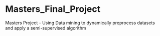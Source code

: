 # Masters_Final_Project
Masters Project - Using Data mining to dynamically preprocess datasets and apply a semi-supervised algorithm
